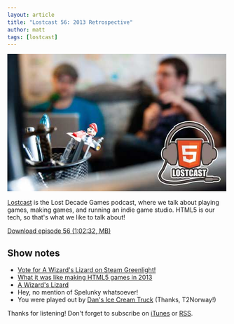 ```yaml
---
layout: article
title: "Lostcast 56: 2013 Retrospective"
author: matt
tags: [lostcast]
---
```

<div class="full-frame">
	<img alt="Lostcast gamedev podcast" src="/media/images/lostcast/splash.jpg" width="500" height="313">
</div>

[Lostcast](/lostcast/) is the Lost Decade Games podcast, where we talk about playing games, making games, and running an indie game studio. HTML5 is our tech, so that's what we like to talk about!

<a class="download-podcast" href="http://media.lostdecadegames.com/lostcast/lostcast_56.mp3">
	Download episode 56 (1:02:32, MB)
</a>

## Show notes

* [Vote for A Wizard's Lizard on Steam Greenlight!](http://steamcommunity.com/sharedfiles/filedetails/?id=205801629)
* [What it was like making HTML5 games in 2013](/what-2013-was-like-html5/)
* [A Wizard's Lizard](http://wizardslizard.com/)
* Hey, no mention of Spelunky whatsoever!
* You were played out by [Dan's Ice Cream Truck](http://ocremix.org/remix/OCR01429/) (Thanks, T2Norway!)

Thanks for listening! Don't forget to subscribe on [iTunes](http://itunes.apple.com/us/podcast/lostcast/id481950724) or [RSS](/lostcast.xml).
